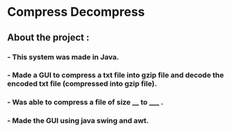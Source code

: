 # Compress Decompress

## About the project :

### - This system was made in Java.
### - Made a GUI to compress a txt file into gzip file and decode the encoded txt file (compressed into gzip file).
### - Was able to compress a file of size __ to ___ .
### - Made the GUI using java swing and awt.

